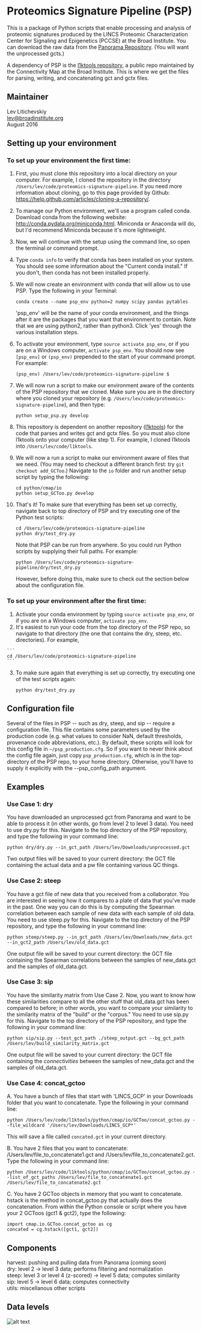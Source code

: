 # Proteomics Signature Pipeline (PSP)

This is a package of Python scripts that enable processing and analysis of proteomic signatures produced by the LINCS Proteomic Characterization Center for Signaling and Epigenetics (PCCSE) at the Broad Institute. You can download the raw data from the [Panorama Repository](https://panoramaweb.org/labkey/project/LINCS/begin.view? "Panorama Repository"). (You will want the unprocessed gcts.)  
  
A dependency of PSP is the [l1ktools repository](https://github.com/cmap/l1ktools "l1ktools"), a public repo maintained by the Connectivity Map at the Broad Institute. This is where we get the files for parsing, writing, and concatenating gct and gctx files.

## Maintainer

Lev Litichevskiy  
lev@broadinstitute.org  
August 2016

## Setting up your environment

### To set up your environment the first time:

  1. First, you must clone this repository into a local directory on your computer. For example, I cloned the repository in the directory `/Users/lev/code/proteomics-signature-pipeline`. If you need more information about cloning, go to this page provided by Github: https://help.github.com/articles/cloning-a-repository/.

  2. To manage our Python environment, we'll use a program called conda. Download conda from the following website: http://conda.pydata.org/miniconda.html. Miniconda or Anaconda will do, but I'd recommend Miniconda because it's more lightweight.

  3. Now, we will continue with the setup using the command line, so open the terminal or command prompt.

  4. Type `conda info` to verify that conda has been installed on your system. You should see some information about the "Current conda install." If you don't, then conda has not been installed properly.

  5. We will now create an environment with conda that will allow us to use PSP. Type the following in your Terminal:

      ```
      conda create --name psp_env python=2 numpy scipy pandas pytables
      ```
      
      'psp_env' will be the name of your conda environment, and the things after it are the packages that you want that environment to contain. Note that we are using python2, rather than python3. Click 'yes' through the various installation steps.

  6. To activate your environment, type `source activate psp_env`, or if you are on a Windows computer, `activate psp_env`. You should now see `[psp_env]` or `(psp_env)` prepended to the start of your command prompt. For example:

      ```
      (psp_env) /Users/lev/code/proteomics-signature-pipeline $
      ```

  7. We will now run a script to make our environment aware of the contents of the PSP repository that we cloned. Make sure you are in the directory where you cloned your repository (e.g. `/Users/lev/code/proteomics-signature-pipeline`), and then type:

      ```
      python setup_psp.py develop
      ```

  8. This repository is dependent on another repository ([l1ktools](https://github.com/cmap/l1ktools "l1ktools")) for the code that parses and writes gct and gctx files. So you must also clone l1ktools onto your computer (like step 1). For example, I cloned l1ktools into `/Users/lev/code/l1ktools`.   
  
  9. We will now a run a script to make our environment aware of files that we need. (You may need to checkout a different branch first: try `git checkout add_GCToo`.) Navigate to the `io` folder and run another setup script by typing the following:
    
      ```
      cd python/cmap/io
      python setup_GCToo.py develop
      ```
  
  10. That's it! To make sure that everything has been set up correctly, navigate back to top directory of PSP and try executing one of the Python test scripts:

      ```
      cd /Users/lev/code/proteomics-signature-pipeline
      python dry/test_dry.py
      ```
      
      Note that PSP can be run from anywhere. So you could run Python scripts by supplying their full paths. For example:
      
      ```
      python /Users/lev/code/proteomics-signature-pipeline/dry/test_dry.py
      ```
      
      However, before doing this, make sure to check out the section below about the configuration file.
  
### To set up your environment after the first time:

  1. Activate your conda environment by typing `source activate psp_env`, or if you are on a Windows computer, `activate psp_env`.
  2. It's easiest to run your code from the top directory of the PSP repo, so navigate to that directory (the one that contains the dry, steep, etc. directories). For example,
  
    ```
    cd /Users/lev/code/proteomics-signature-pipeline
    ```
    
  3. To make sure again that everything is set up correctly, try executing one of the test scripts again:

      ```
      python dry/test_dry.py
      ```

## Configuration file

Several of the files in PSP -- such as dry, steep, and sip -- require a configuration file. This file contains some parameters used by the production code (e.g. what values to consider NaN, default thresholds, provenance code abbreviations, etc.). By default, these scripts will look for this config file in `~/psp_production.cfg`. So if you want to never think about the config file again, just copy `psp_production.cfg`, which is in the top-directory of the PSP repo, to your home directory. Otherwise, you'll have to supply it explicitly with the --psp_config_path argument.

## Examples

### Use Case 1: dry

You have downloaded an unprocessed gct from Panorama and want to be able to process it (in other words, go from level 2 to level 3 data). You need to use dry.py for this. Navigate to the top directory of the PSP repository, and type the following in your command line:

```
python dry/dry.py --in_gct_path /Users/lev/Downloads/unprocessed.gct
```

Two output files will be saved to your current directory: the GCT file containing the actual data and a pw file containing various QC things.

### Use Case 2: steep

You have a gct file of new data that you received from a collaborator. You are interested in seeing how it compares to a plate of data that you've made in the past. One way you can do this is by computing the Spearman correlation between each sample of new data with each sample of old data. You need to use steep.py for this. Navigate to the top directory of the PSP repository, and type the following in your command line:

```
python steep/steep.py --in_gct_path /Users/lev/Downloads/new_data.gct --in_gct2_path /Users/lev/old_data.gct
```

One output file will be saved to your current directory: the GCT file containing the Spearman correlations between the samples of new_data.gct and the samples of old_data.gct.

### Use Case 3: sip

You have the similarity matrix from Use Case 2. Now, you want to know how these similarities compare to all the other stuff that old_data.gct has been compared to before; in other words, you want to compare your similarity to the similarity matrix of the "build" or the "corpus." You need to use sip.py for this. Navigate to the top directory of the PSP repository, and type the following in your command line:

```
python sip/sip.py --test_gct_path ./steep_output.gct --bg_gct_path /Users/lev/build_similarity_matrix.gct
```

One output file will be saved to your current directory: the GCT file containing the _connectivities_ between the samples of new_data.gct and the samples of old_data.gct.

### Use Case 4: concat_gctoo

A. You have a bunch of files that start with 'LINCS_GCP' in your Downloads folder that you want to concatenate. Type the following in your command line:

```
python /Users/lev/code/l1ktools/python/cmap/io/GCToo/concat_gctoo.py --file_wildcard '/Users/lev/Downloads/LINCS_GCP*'
```

This will save a file called `concated.gct` in your current directory.  

B. You have 2 files that you want to concatenate: /Users/lev/file_to_concatenate1.gct and /Users/lev/file_to_concatenate2.gct. Type the following in your command line:

```
python /Users/lev/code/l1ktools/python/cmap/io/GCToo/concat_gctoo.py --list_of_gct_paths /Users/lev/file_to_concatenate1.gct /Users/lev/file_to_concatenate2.gct
```

C. You have 2 GCToo objects in memory that you want to concatenate. hstack is the method in concat_gctoo.py that actually does the concatenation. From within the Python console or script where you have your 2 GCToos (gct1 & gct2), type the following:

```
import cmap.io.GCToo.concat_gctoo as cg
concated = cg.hstack([gct1, gct2])
```

Components
----------
harvest: pushing and pulling data from Panorama (coming soon)  
dry: level 2 &rarr; level 3 data; performs filtering and normalization  
steep: level 3 or level 4 (z-scored) &rarr; level 5 data; computes similarity  
sip: level 5 &rarr; level 6 data; computes connectivity  
utils: miscellanous other scripts  

Data levels
-----------
![alt text][logo]

[logo]: https://github.com/cmap/proteomics-signature-pipeline/blob/1907ca5661ae617e03678e2e800f06b5503b4b29/2016-07-29_proteomics_data_levels.png "Proteomics Data Levels"
